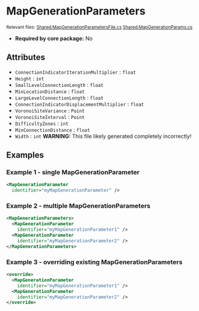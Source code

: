 # MapGenerationParameters

<sup>Relevant files: [Shared:MapGenerationParametersFile.cs](https://github.com/Regalis11/Barotrauma/blob/master/Barotrauma/BarotraumaShared/SharedSource/ContentManagement/ContentFile/MapGenerationParametersFile.cs) [Shared:MapGenerationParams.cs](https://github.com/Regalis11/Barotrauma/blob/master/Barotrauma/BarotraumaShared/SharedSource/Map/Map/MapGenerationParams.cs)</sup>
- **Required by core package:** No

## Attributes

- `ConnectionIndicatorIterationMultiplier` : `float`
- `Height` : `int`
- `SmallLevelConnectionLength` : `float`
- `MinLocationDistance` : `float`
- `LargeLevelConnectionLength` : `float`
- `ConnectionIndicatorDisplacementMultiplier` : `float`
- `VoronoiSiteVariance` : `Point`
- `VoronoiSiteInterval` : `Point`
- `DifficultyZones` : `int`
- `MinConnectionDistance` : `float`
- `Width` : `int`
**WARNING:** This file likely generated completely incorrectly!

## Examples

### Example 1 - single MapGenerationParameter

```xml
<MapGenerationParameter
  identifier="myMapGenerationParameter" />
```

### Example 2 - multiple MapGenerationParameters

```xml
<MapGenerationParameters>
  <MapGenerationParameter
    identifier="myMapGenerationParameter1" />
  <MapGenerationParameter
    identifier="myMapGenerationParameter2" />
</MapGenerationParameters>
```

### Example 3 - overriding existing MapGenerationParameters

```xml
<override>
  <MapGenerationParameter
    identifier="myMapGenerationParameter1" />
  <MapGenerationParameter
    identifier="myMapGenerationParameter2" />
</override>
```

